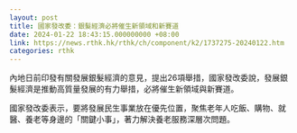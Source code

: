 ```yaml
---
layout: post
title: 國家發改委：銀髮經濟必將催生新領域和新賽道
date: 2024-01-22 18:43:15.000000000 +08:00
link: https://news.rthk.hk/rthk/ch/component/k2/1737275-20240122.htm
categories: rthk
---
```


內地日前印發有關發展銀髮經濟的意見，提出26項舉措，國家發改委說，發展銀髮經濟是推動高質量發展的有力舉措，必將催生新領域與新賽道。

國家發改委表示，要將發展民生事業放在優先位置，聚焦老年人吃飯、購物、就醫、養老等身邊的「關鍵小事」，著力解決養老服務深層次問題。
